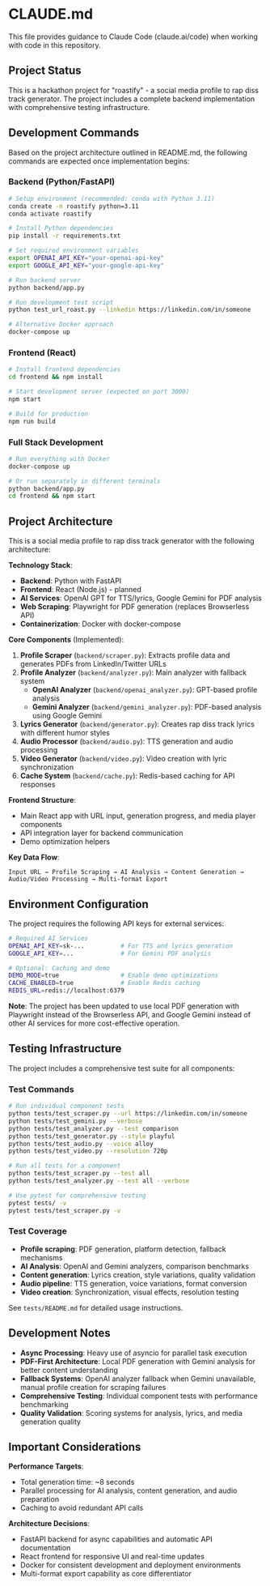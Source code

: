 # CLAUDE.md

This file provides guidance to Claude Code (claude.ai/code) when working with code in this repository.

## Project Status

This is a hackathon project for "roastify" - a social media profile to rap diss track generator. The project includes a complete backend implementation with comprehensive testing infrastructure.

## Development Commands

Based on the project architecture outlined in README.md, the following commands are expected once implementation begins:

### Backend (Python/FastAPI)
```bash
# Setup environment (recommended: conda with Python 3.11)
conda create -n roastify python=3.11
conda activate roastify

# Install Python dependencies
pip install -r requirements.txt

# Set required environment variables
export OPENAI_API_KEY="your-openai-api-key"
export GOOGLE_API_KEY="your-google-api-key"

# Run backend server
python backend/app.py

# Run development test script
python test_url_roast.py --linkedin https://linkedin.com/in/someone

# Alternative Docker approach
docker-compose up
```

### Frontend (React)
```bash
# Install frontend dependencies
cd frontend && npm install

# Start development server (expected on port 3000)
npm start

# Build for production
npm run build
```

### Full Stack Development
```bash
# Run everything with Docker
docker-compose up

# Or run separately in different terminals
python backend/app.py
cd frontend && npm start
```

## Project Architecture

This is a social media profile to rap diss track generator with the following architecture:

**Technology Stack**:
- **Backend**: Python with FastAPI
- **Frontend**: React (Node.js) - planned
- **AI Services**: OpenAI GPT for TTS/lyrics, Google Gemini for PDF analysis
- **Web Scraping**: Playwright for PDF generation (replaces Browserless API)
- **Containerization**: Docker with docker-compose

**Core Components** (Implemented):

1. **Profile Scraper** (`backend/scraper.py`): Extracts profile data and generates PDFs from LinkedIn/Twitter URLs
2. **Profile Analyzer** (`backend/analyzer.py`): Main analyzer with fallback system
   - **OpenAI Analyzer** (`backend/openai_analyzer.py`): GPT-based profile analysis  
   - **Gemini Analyzer** (`backend/gemini_analyzer.py`): PDF-based analysis using Google Gemini
3. **Lyrics Generator** (`backend/generator.py`): Creates rap diss track lyrics with different humor styles
4. **Audio Processor** (`backend/audio.py`): TTS generation and audio processing
5. **Video Generator** (`backend/video.py`): Video creation with lyric synchronization
6. **Cache System** (`backend/cache.py`): Redis-based caching for API responses

**Frontend Structure**:
- Main React app with URL input, generation progress, and media player components
- API integration layer for backend communication
- Demo optimization helpers

**Key Data Flow**:
```
Input URL → Profile Scraping → AI Analysis → Content Generation → Audio/Video Processing → Multi-format Export
```

## Environment Configuration

The project requires the following API keys for external services:

```bash
# Required AI Services
OPENAI_API_KEY=sk-...          # For TTS and lyrics generation
GOOGLE_API_KEY=...             # For Gemini PDF analysis

# Optional: Caching and demo
DEMO_MODE=true                 # Enable demo optimizations
CACHE_ENABLED=true             # Enable Redis caching
REDIS_URL=redis://localhost:6379
```

**Note**: The project has been updated to use local PDF generation with Playwright instead of the Browserless API, and Google Gemini instead of other AI services for more cost-effective operation.

## Testing Infrastructure

The project includes a comprehensive test suite for all components:

### Test Commands
```bash
# Run individual component tests
python tests/test_scraper.py --url https://linkedin.com/in/someone
python tests/test_gemini.py --verbose  
python tests/test_analyzer.py --test comparison
python tests/test_generator.py --style playful
python tests/test_audio.py --voice alloy
python tests/test_video.py --resolution 720p

# Run all tests for a component
python tests/test_scraper.py --test all
python tests/test_analyzer.py --test all --verbose

# Use pytest for comprehensive testing
pytest tests/ -v
pytest tests/test_scraper.py -v
```

### Test Coverage
- **Profile scraping**: PDF generation, platform detection, fallback mechanisms
- **AI Analysis**: OpenAI and Gemini analyzers, comparison benchmarks
- **Content generation**: Lyrics creation, style variations, quality validation
- **Audio pipeline**: TTS generation, voice variations, format conversion
- **Video creation**: Synchronization, visual effects, resolution testing

See `tests/README.md` for detailed usage instructions.

## Development Notes

- **Async Processing**: Heavy use of asyncio for parallel task execution
- **PDF-First Architecture**: Local PDF generation with Gemini analysis for better content understanding
- **Fallback Systems**: OpenAI analyzer fallback when Gemini unavailable, manual profile creation for scraping failures
- **Comprehensive Testing**: Individual component tests with performance benchmarking
- **Quality Validation**: Scoring systems for analysis, lyrics, and media generation quality

## Important Considerations

**Performance Targets**:
- Total generation time: ~8 seconds
- Parallel processing for AI analysis, content generation, and audio preparation
- Caching to avoid redundant API calls

**Architecture Decisions**:
- FastAPI backend for async capabilities and automatic API documentation
- React frontend for responsive UI and real-time updates
- Docker for consistent development and deployment environments
- Multi-format export capability as core differentiator